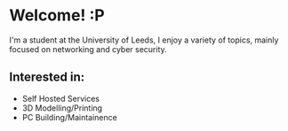 # **Welcome! :P**

I'm a student at the University of Leeds, I enjoy a variety of topics, mainly focused on networking and cyber security. 

## Interested in:
- Self Hosted Services
- 3D Modelling/Printing
- PC Building/Maintainence
